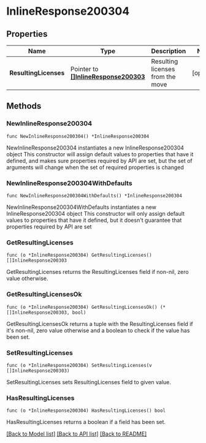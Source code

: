# InlineResponse200304

## Properties

Name | Type | Description | Notes
------------ | ------------- | ------------- | -------------
**ResultingLicenses** | Pointer to [**[]InlineResponse200303**](InlineResponse200303.md) | Resulting licenses from the move | [optional] 

## Methods

### NewInlineResponse200304

`func NewInlineResponse200304() *InlineResponse200304`

NewInlineResponse200304 instantiates a new InlineResponse200304 object
This constructor will assign default values to properties that have it defined,
and makes sure properties required by API are set, but the set of arguments
will change when the set of required properties is changed

### NewInlineResponse200304WithDefaults

`func NewInlineResponse200304WithDefaults() *InlineResponse200304`

NewInlineResponse200304WithDefaults instantiates a new InlineResponse200304 object
This constructor will only assign default values to properties that have it defined,
but it doesn't guarantee that properties required by API are set

### GetResultingLicenses

`func (o *InlineResponse200304) GetResultingLicenses() []InlineResponse200303`

GetResultingLicenses returns the ResultingLicenses field if non-nil, zero value otherwise.

### GetResultingLicensesOk

`func (o *InlineResponse200304) GetResultingLicensesOk() (*[]InlineResponse200303, bool)`

GetResultingLicensesOk returns a tuple with the ResultingLicenses field if it's non-nil, zero value otherwise
and a boolean to check if the value has been set.

### SetResultingLicenses

`func (o *InlineResponse200304) SetResultingLicenses(v []InlineResponse200303)`

SetResultingLicenses sets ResultingLicenses field to given value.

### HasResultingLicenses

`func (o *InlineResponse200304) HasResultingLicenses() bool`

HasResultingLicenses returns a boolean if a field has been set.


[[Back to Model list]](../README.md#documentation-for-models) [[Back to API list]](../README.md#documentation-for-api-endpoints) [[Back to README]](../README.md)


